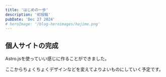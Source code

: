 ```yaml
---
title: 'はじめの一歩'
description: '初投稿'
pubDate: 'Dec 27 2024'
# heroImage: '/blog-heroimages/hajime.png'
---
```


## 個人サイトの完成

Astro.jsを使っていい感じに作ることができました。

ここからちょくちょくデザインなどを変えてよりよいものにしていく予定です。
